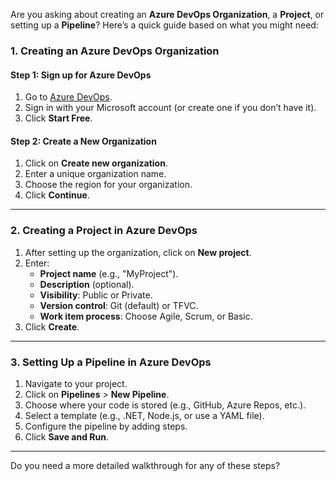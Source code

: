Are you asking about creating an **Azure DevOps Organization**, a **Project**, or setting up a **Pipeline**? Here’s a quick guide based on what you might need:

### **1. Creating an Azure DevOps Organization**
#### **Step 1: Sign up for Azure DevOps**
1. Go to [Azure DevOps](https://dev.azure.com).
2. Sign in with your Microsoft account (or create one if you don’t have it).
3. Click **Start Free**.

#### **Step 2: Create a New Organization**
1. Click on **Create new organization**.
2. Enter a unique organization name.
3. Choose the region for your organization.
4. Click **Continue**.

---

### **2. Creating a Project in Azure DevOps**
1. After setting up the organization, click on **New project**.
2. Enter:
   - **Project name** (e.g., "MyProject").
   - **Description** (optional).
   - **Visibility**: Public or Private.
   - **Version control**: Git (default) or TFVC.
   - **Work item process**: Choose Agile, Scrum, or Basic.
3. Click **Create**.

---

### **3. Setting Up a Pipeline in Azure DevOps**
1. Navigate to your project.
2. Click on **Pipelines** > **New Pipeline**.
3. Choose where your code is stored (e.g., GitHub, Azure Repos, etc.).
4. Select a template (e.g., .NET, Node.js, or use a YAML file).
5. Configure the pipeline by adding steps.
6. Click **Save and Run**.

---

Do you need a more detailed walkthrough for any of these steps?
